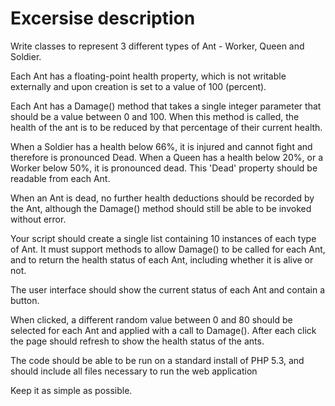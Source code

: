 Excersise description
=====================

Write classes to represent 3 different types of Ant - Worker, Queen and Soldier.

Each Ant has a floating-point health property, which is not writable externally and upon creation is set to a value of 100 (percent).

Each Ant has a Damage() method that takes a single integer parameter that should be a value between 0 and 100. When this method is called, the health of the ant is to be reduced by that percentage of their current health.

When a Soldier has a health below 66%, it is injured and cannot fight and therefore is pronounced Dead. When a Queen has a health below 20%, or a Worker below 50%, it is pronounced dead. This 'Dead' property should be readable from each Ant.

When an Ant is dead, no further health deductions should be recorded by the Ant, although the Damage() method should still be able to be invoked without error.

Your script should create a single list containing 10 instances of each type of Ant. It must support methods to allow Damage() to be called for each Ant, and to return the health status of each Ant, including whether it is alive or not.

The user interface should show the current status of each Ant and contain a button.

When clicked, a different random value between 0 and 80 should be selected for each Ant and applied with a call to Damage(). After each click the page should refresh to show the health status of the ants.

The code should be able to be run on a standard install of PHP 5.3, and should include all files necessary to run the web application

Keep it as simple as possible.
